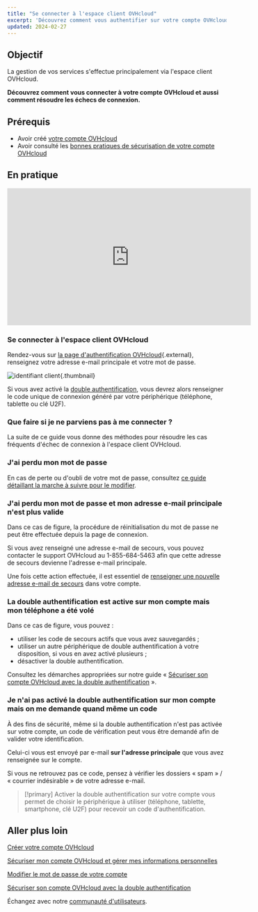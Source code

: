 ```yaml
---
title: "Se connecter à l'espace client OVHcloud"
excerpt: 'Découvrez comment vous authentifier sur votre compte OVHcloud'
updated: 2024-02-27
---
```


## Objectif

La gestion de vos services s'effectue principalement via l'espace client OVHcloud.

**Découvrez comment vous connecter à votre compte OVHcloud et aussi comment résoudre les échecs de connexion.**

## Prérequis

- Avoir créé [votre compte OVHcloud](/pages/account_and_service_management/account_information/ovhcloud-account-creation)
- Avoir consulté les [bonnes pratiques de sécurisation de votre compte OVHcloud](/pages/account_and_service_management/account_information/all_about_username)

## En pratique

<iframe class="video" width="560" height="315" src="https://www.youtube-nocookie.com/embed/odO58c4gJfc" frameborder="0" allow="accelerometer; autoplay; clipboard-write; encrypted-media; gyroscope; picture-in-picture" allowfullscreen></iframe>

### Se connecter à l'espace client OVHcloud

Rendez-vous sur [la page d'authentification OVHcloud](https://ca.ovh.com/auth/?action=gotomanager&from=https://www.ovh.com/ca/fr/&ovhSubsidiary=qc){.external}, renseignez votre adresse e-mail principale et votre mot de passe.

![identifiant client](images/log-in.png){.thumbnail}

Si vous avez activé la [double authentification](/pages/account_and_service_management/account_information/secure-ovhcloud-account-with-2fa), vous devrez alors renseigner le code unique de connexion généré par votre périphérique (téléphone, tablette ou clé U2F).

### Que faire si je ne parviens pas à me connecter ? <a name="login-failure"></a>

La suite de ce guide vous donne des méthodes pour résoudre les cas fréquents d'échec de connexion à l'espace client OVHcloud.

### J'ai perdu mon mot de passe

En cas de perte ou d'oubli de votre mot de passe, consultez [ce guide détaillant la marche à suivre pour le modifier](/pages/account_and_service_management/account_information/manage-ovh-password#si-vous-ne-connaissez-plus-votre-mot-de-passe-actuel).

### J'ai perdu mon mot de passe et mon adresse e-mail principale n'est plus valide <a name="invalid-email"></a>

Dans ce cas de figure, la procédure de réinitialisation du mot de passe ne peut être effectuée depuis la page de connexion.

Si vous avez renseigné une adresse e-mail de secours, vous pouvez contacter le support OVHcloud au 1-855-684-5463 afin que cette adresse de secours devienne l'adresse e-mail principale.

Une fois cette action effectuée, il est essentiel de [renseigner une nouvelle adresse e-mail de secours](/pages/account_and_service_management/account_information/all_about_username#backup-email) dans votre compte.

### La double authentification est active sur mon compte mais mon téléphone a été volé

Dans ce cas de figure, vous pouvez :

- utiliser les code de secours actifs que vous avez sauvegardés ;
- utiliser un autre périphérique de double authentification à votre disposition, si vous en avez activé plusieurs ;
- désactiver la double authentification.

Consultez les démarches appropriées sur notre guide « [Sécuriser son compte OVHcloud avec la double authentification](/pages/account_and_service_management/account_information/secure-ovhcloud-account-with-2fa#que-faire-si-lun-de-mes-peripheriques-est-perdu-ou-cesse-de-fonctionner) ».

### Je n'ai pas activé la double authentification sur mon compte mais on me demande quand même un code

À des fins de sécurité, même si la double authentification n'est pas activée sur votre compte, un code de vérification peut vous être demandé afin de valider votre identification.

Celui-ci vous est envoyé par e-mail **sur l'adresse principale** que vous avez renseignée sur le compte.

Si vous ne retrouvez pas ce code, pensez à vérifier les dossiers « spam » / « courrier indésirable » de votre adresse e-mail.

> [!primary]
> Activer la double authentification sur votre compte vous permet de choisir le périphérique à utiliser (téléphone, tablette, smartphone, clé U2F) pour recevoir un code d'authentification.
>

## Aller plus loin

[Créer votre compte OVHcloud](/pages/account_and_service_management/account_information/ovhcloud-account-creation)

[Sécuriser mon compte OVHcloud et gérer mes informations personnelles](/pages/account_and_service_management/account_information/all_about_username)

[Modifier le mot de passe de votre compte](/pages/account_and_service_management/account_information/manage-ovh-password)

[Sécuriser son compte OVHcloud avec la double authentification](/pages/account_and_service_management/account_information/secure-ovhcloud-account-with-2fa)

Échangez avec notre [communauté d'utilisateurs](/links/community).